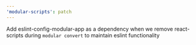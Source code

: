```yaml
---
'modular-scripts': patch
---
```


Add eslint-config-modular-app as a dependency when we remove react-scripts
during `modular convert` to maintain eslint functionality
